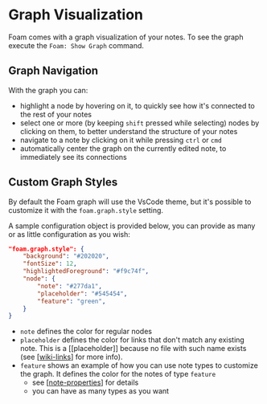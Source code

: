 # Graph Visualization

Foam comes with a graph visualization of your notes.
To see the graph execute the `Foam: Show Graph` command.

## Graph Navigation

With the graph you can:
- highlight a node by hovering on it, to quickly see how it's connected to the rest of your notes
- select one or more (by keeping `shift` pressed while selecting) nodes by clicking on them, to better understand the structure of your notes
- navigate to a note by clicking on it while pressing `ctrl` or `cmd`
- automatically center the graph on the currently edited note, to immediately see its connections

## Custom Graph Styles

By default the Foam graph will use the VsCode theme, but it's possible to customize it with the `foam.graph.style` setting.

A sample configuration object is provided below, you can provide as many or as little configuration as you wish:

```json
"foam.graph.style": {
    "background": "#202020",
    "fontSize": 12,
    "highlightedForeground": "#f9c74f",
    "node": {
        "note": "#277da1",
        "placeholder": "#545454",
        "feature": "green",
    }
}
```

- `note` defines the color for regular nodes
- `placeholder` defines the color for links that don't match any existing note. This is a [[placeholder]] because no file with such name exists (see [[wiki-links]] for more info).
- `feature` shows an example of how you can use note types to customize the graph. It defines the color for the notes of type `feature`
  - see [[note-properties]] for details
  - you can have as many types as you want


[//begin]: # "Autogenerated link references for markdown compatibility"
[wiki-links]: wiki-links.md "Wiki Links"
[note-properties]: note-properties.md "Note Properties"
[//end]: # "Autogenerated link references"